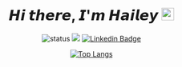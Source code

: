 <p align="center">
 <h1 align="center">𝙃𝙞 𝙩𝙝𝙚𝙧𝙚, 𝙄'𝙢 𝙃𝙖𝙞𝙡𝙚𝙮 <img src="https://media.giphy.com/media/hvRJCLFzcasrR4ia7z/giphy.gif" width="25px"> </h2>
 <!--<p align="center">𝙃𝙞 𝙩𝙝𝙚𝙧𝙚, 𝙄'𝙢 𝙃𝙖𝙞𝙡𝙚𝙮 👋</p>-->
</p>

<div align="center">
 
 ![status](https://img.shields.io/badge/working-red.svg)
 <img src="https://komarev.com/ghpvc/?username=kHeNoTbB&color=green" />
 [![Linkedin Badge](https://img.shields.io/badge/-LinkedIn-blue?logo=Linkedin&logoColor=white&link=https://www.linkedin.com/in/haileys3/)](https://www.linkedin.com/in/haileys3/)
 
 [![Top Langs](https://github-readme-stats.vercel.app/api/top-langs/?username=kHeNoTbB&layout=compact)](https://github.com/anuraghazra/github-readme-stats)

 
 </div>

<!--  정보
https://kinetic.codes/2020/07/14/git-profile/
https://nitratine.net/blog/post/github-badges/ -->

<!--
**Languages and solved:**
-->
<!--
<img alt="html5" src="https://img.shields.io/badge/-HTML5-E34F26?style=flat-square&logo=html5&logoColor=white" />
<img alt="Spring-Boot" src="https://img.shields.io/badge/-Spring_Boot-43853d?style=flat-square&logo=Spring&logoColor=white" />
<img alt="MySQL" src="https://img.shields.io/badge/-MySQL-430098?style=flat-square&logo=MySQL&logoColor=white" />
<img alt="git" src="https://img.shields.io/badge/-Git-F05032?style=flat-square&logo=git&logoColor=white" />
<img alt="Tensorflow" src="https://img.shields.io/badge/-Tensorflow-FBBC05?style=flat-square&logo=Tensorflow&logoColor=white" />
<img alt="Python" src="https://img.shields.io/badge/-Python-f8c256?style=flat-square&logo=Python&logoColor=white" />
-->


<!--java javascript css&html5 python spring vue django sql mysql oracle git aws terminal ubuntu linux (jira, svn)-->
<!--REAL CODE START
<code><a href="https://www.java.com" target="_blank"><img src="https://devicons.github.io/devicon/devicon.git/icons/java/java-original-wordmark.svg" alt="java" width="20" height="20"/></a></code>
<code><img height="20" src="https://raw.githubusercontent.com/github/explore/80688e429a7d4ef2fca1e82350fe8e3517d3494d/topics/javascript/javascript.png"></code>
<code><img height="20" src="https://upload.wikimedia.org/wikipedia/commons/thumb/1/10/CSS3_and_HTML5_logos_and_wordmarks.svg/791px-CSS3_and_HTML5_logos_and_wordmarks.svg.png"></code>
<code><img height="20" src="https://raw.githubusercontent.com/github/explore/80688e429a7d4ef2fca1e82350fe8e3517d3494d/topics/python/python.png"></code>
<code><a href="" target="_blank"><img src="https://www.vectorlogo.zone/logos/springio/springio-icon.svg" alt="spring" height="20"/></a></code>
<code><img height="20" src="https://raw.githubusercontent.com/github/explore/80688e429a7d4ef2fca1e82350fe8e3517d3494d/topics/vue/vue.png"></code>
<code><a href="https://www.djangoproject.com/" target="_blank"><img src="https://devicons.github.io/devicon/devicon.git/icons/django/django-original.svg" alt="django" width="20" height="20"/></a></code>
<code><img height="20" src="https://raw.githubusercontent.com/github/explore/80688e429a7d4ef2fca1e82350fe8e3517d3494d/topics/sql/sql.png"></code>
<code><a href="https://www.mysql.com/" target="_blank"><img src="https://devicons.github.io/devicon/devicon.git/icons/mysql/mysql-original-wordmark.svg" alt="mysql" width="20" height="20"/></a></code>
<code><a href="https://www.oracle.com/" target="_blank"> <img src="https://devicons.github.io/devicon/devicon.git/icons/oracle/oracle-original.svg" alt="oracle" width="20" height="20"/></a></code>
<code><a href="https://git-scm.com/" target="_blank"><img src="https://www.vectorlogo.zone/logos/git-scm/git-scm-icon.svg" alt="git" width="20" height="20"/></a></code>
<code><a href="https://aws.amazon.com" target="_blank"><img src="https://devicons.github.io/devicon/devicon.git/icons/amazonwebservices/amazonwebservices-original-wordmark.svg" alt="aws" width="20" height="20"/></a></code>
<code><a href="https://www.docker.com/" target="_blank"><img src="https://devicons.github.io/devicon/devicon.git/icons/docker/docker-original-wordmark.svg" alt="docker" width="20" height="20"/></a> </code>
<code><img height="20" src="https://raw.githubusercontent.com/github/explore/80688e429a7d4ef2fca1e82350fe8e3517d3494d/topics/terminal/terminal.png"></code>
<code><img height="20" src="https://raw.githubusercontent.com/github/explore/80688e429a7d4ef2fca1e82350fe8e3517d3494d/topics/ubuntu/ubuntu.png"></code>
<code><a href="https://www.linux.org/" target="_blank"><img src="https://devicons.github.io/devicon/devicon.git/icons/linux/linux-original.svg" alt="linux" width="20" height="20"/></a></code>
REAL CODE END-->
<!--
https://rahuldkjain.github.io/gh-profile-readme-generator/
<code><a href="https://opencv.org/" target="_blank"><img src="https://www.vectorlogo.zone/logos/opencv/opencv-icon.svg" alt="opencv" width="40" height="40"/></a></code>
<code><a href="https://www.tensorflow.org" target="_blank"> <img src="https://www.vectorlogo.zone/logos/tensorflow/tensorflow-icon.svg" alt="tensorflow" width="40" height="40"/></a></code>
-->


<!--[![Hailey's github stats](https://github-readme-stats.vercel.app/api?username=kHeNoTbB)](https://github.com/anuraghazra/github-readme-stats)-->



<!--
**History:**
:computer: 𝘉𝘶𝘴𝘪𝘯𝘦𝘴𝘴 𝘚𝘵𝘳𝘢𝘵𝘦𝘨𝘺 𝘛𝘦𝘢𝘮 𝘍𝘶𝘭𝘭 𝘚𝘵𝘢𝘤𝘬 𝘋𝘦𝘷𝘦𝘭𝘰𝘱𝘦𝘳 (2020.06 ~)
<img alt="Java" src="https://img.shields.io/badge/-Java-5382a1?style=flat-square&logo=Java&logoColor=white" align="center"/>
<img alt="JS" src="https://img.shields.io/badge/-JS-F9A03C?style=flat-square&logo=JS&logoColor=white" align="center"/>
<img alt="Spring" src="https://img.shields.io/badge/-Spring-43853d?style=flat-square&logo=Spring&logoColor=white" align="center"/>
<img alt="EJB" src="https://img.shields.io/badge/-EJB-43853d?style=flat-square&logo=EJB&logoColor=white" align="center"/>
<img alt="ORACLE" src="https://img.shields.io/badge/-Oracle-430098?style=flat-square&logo=Oracle&logoColor=white" align="center"/>
<img alt="GAUCE" src="https://img.shields.io/badge/-GAUCE-050505?style=flat-square&logo=GAUCE&logoColor=white" align="center"/>
-->
<!--
🌱 Teaching `Software Adviser` `Teaching volunteer(3 years)` `Many club activities`
📝 Reporter `SDS` `AhnLab` `Blog`
-->



<!--
**kHeNoTbB/kHeNoTbB** is a ✨ _special_ ✨ repository because its `README.md` (this file) appears on your GitHub profile.

Here are some ideas to get you started:

- 🔭 I’m currently working on ...
- 🌱 I’m currently learning ... 
- 👯 I’m looking to collaborate on ...
- 🤔 I’m looking for help with ...
- 💬 Ask me about ...
- 📫 How to reach me: ...
- 😄 Pronouns: ...
- ⚡ Fun fact: ...
-->
